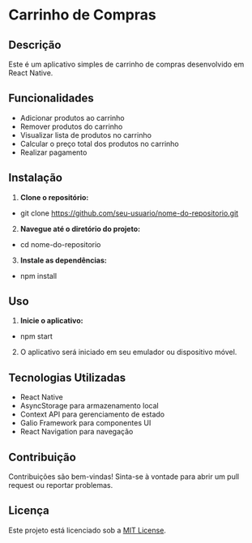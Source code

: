 # Carrinho de Compras

## Descrição

Este é um aplicativo simples de carrinho de compras desenvolvido em React Native.

## Funcionalidades

- Adicionar produtos ao carrinho
- Remover produtos do carrinho
- Visualizar lista de produtos no carrinho
- Calcular o preço total dos produtos no carrinho
- Realizar pagamento

## Instalação

1. **Clone o repositório:**
- git clone https://github.com/seu-usuario/nome-do-repositorio.git

2. **Navegue até o diretório do projeto:**
- cd nome-do-repositorio

3. **Instale as dependências:**
- npm install


## Uso

1. **Inicie o aplicativo:**
- npm start


2. O aplicativo será iniciado em seu emulador ou dispositivo móvel.

## Tecnologias Utilizadas

- React Native
- AsyncStorage para armazenamento local
- Context API para gerenciamento de estado
- Galio Framework para componentes UI
- React Navigation para navegação

## Contribuição

Contribuições são bem-vindas! Sinta-se à vontade para abrir um pull request ou reportar problemas.

## Licença

Este projeto está licenciado sob a [MIT License](https://opensource.org/licenses/MIT).





